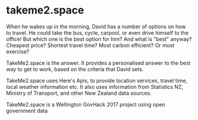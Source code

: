 # takeme2.space
When he wakes up in the morning, David has a number of options on how to travel. He could take the bus, cycle, carpool, or even drive himself to the office! But which one is the best option for him? And what is "best" anyway? Cheapest price? Shortest travel time? Most carbon efficient? Or most exercise? 

TakeMe2.space is the answer. It provides a personalised answer to the best way to get to work, based on the criteria that David sets. 

TakeMe2.space uses Here's Apis, to provide location services, travel time, local weather information etc. It also uses information from Statistics NZ, Ministry of Transport, and other New Zealand data sources.



TakeMe2.space is a Wellington GovHack 2017 project using open government data
